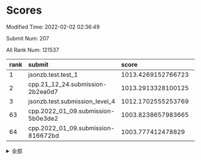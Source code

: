 # Scores

Modified Time: 2022-02-02 02:36:49

Submit Num: 207

All Rank Num: 121537

| rank |               submit               |       score        |       sigma        | pk_num |
| :--- | :--------------------------------- | :----------------- | :----------------- | :----- |
| 1    | jsonzb.test.test_1                 | 1013.4269152766723 | 0.8225031482739443 | 2346   |
| 2    | cpp.21_12_24.submission-2b2ea0d7   | 1013.2913328100125 | 0.8125139820221668 | 2345   |
| 3    | jsonzb.test.submission_level_4     | 1012.1702555253769 | 0.8139000230835389 | 2352   |
| 63   | cpp.2022_01_09.submission-5b0e3de2 | 1003.8238657983665 | 0.7019794737178489 | 2348   |
| 64   | cpp.2022_01_09.submission-816672bd | 1003.777412478829  | 0.7210280039309717 | 2348   |


<details>
<summary>全部</summary>

| rank |                 submit                 |       score        |       sigma        | pk_num |
| :--- | :------------------------------------- | :----------------- | :----------------- | :----- |
| 1    | jsonzb.test.test_1                     | 1013.4269152766723 | 0.8225031482739443 | 2346   |
| 2    | cpp.21_12_24.submission-2b2ea0d7       | 1013.2913328100125 | 0.8125139820221668 | 2345   |
| 3    | jsonzb.test.submission_level_4         | 1012.1702555253769 | 0.8139000230835389 | 2352   |
| 4    | gobigger.level_3.submission_level_3_25 | 1011.5199459318725 | 0.7835668617835472 | 2346   |
| 5    | gobigger.level_3.submission_level_3_12 | 1011.2746979475469 | 0.7563362457111772 | 2346   |
| 6    | gobigger.level_3.submission_level_3_24 | 1011.166070349381  | 0.7637302848178902 | 2348   |
| 7    | gobigger.level_3.submission_level_3_18 | 1011.0942807938839 | 0.784427069201737  | 2349   |
| 8    | gobigger.level_3.submission_level_3_26 | 1010.9738437514502 | 0.7719694940894086 | 2354   |
| 9    | gobigger.level_3.submission_level_3_17 | 1010.967728933533  | 0.7663849843657583 | 2346   |
| 10   | gobigger.level_3.submission_level_3_40 | 1010.7820084485182 | 0.7647677302963257 | 2351   |
| 11   | gobigger.level_3.submission_level_3_23 | 1010.7757186030525 | 0.7884812579294237 | 2352   |
| 12   | gobigger.level_3.submission_level_3_44 | 1010.7254396056335 | 0.7857626340912658 | 2348   |
| 13   | gobigger.level_3.submission_level_3_36 | 1010.7028819633865 | 0.7716669845824966 | 2343   |
| 14   | gobigger.level_3.submission_level_3_43 | 1010.5963929608944 | 0.7620463288540444 | 2351   |
| 15   | gobigger.level_3.submission_level_3_37 | 1010.5448295843164 | 0.7628866507761993 | 2348   |
| 16   | gobigger.level_3.submission_level_3_7  | 1010.47934899483   | 0.7700361030421979 | 2347   |
| 17   | gobigger.level_3.submission_level_3_13 | 1010.4766005032997 | 0.7576438137171676 | 2349   |
| 18   | gobigger.level_3.submission_level_3_49 | 1010.4083031796928 | 0.7646370729645727 | 2351   |
| 19   | gobigger.level_3.submission_level_3_5  | 1010.2638469363472 | 0.7757217892846752 | 2349   |
| 20   | gobigger.level_3.submission_level_3_14 | 1010.1712692363362 | 0.7532203065669586 | 2346   |
| 21   | gobigger.level_3.submission_level_3_15 | 1010.0958270454779 | 0.7807798267897905 | 2350   |
| 22   | gobigger.level_3.submission_level_3_11 | 1010.0656069867646 | 0.7651869113301818 | 2354   |
| 23   | gobigger.level_3.submission_level_3_31 | 1009.9550294439698 | 0.7556063053580738 | 2352   |
| 24   | gobigger.level_3.submission_level_3_20 | 1009.7080655935434 | 0.758525071196946  | 2351   |
| 25   | gobigger.level_3.submission_level_3_19 | 1009.6991914308494 | 0.7557165262280146 | 2347   |
| 26   | gobigger.level_3.submission_level_3_42 | 1009.6885454860086 | 0.7390505958474229 | 2351   |
| 27   | gobigger.level_3.submission_level_3_2  | 1009.679718525485  | 0.7646196773303905 | 2346   |
| 28   | gobigger.level_3.submission_level_3_16 | 1009.6310972600456 | 0.7453580270503268 | 2352   |
| 29   | gobigger.level_3.submission_level_3_41 | 1009.6272460932665 | 0.755696525167994  | 2352   |
| 30   | gobigger.level_3.submission_level_3_4  | 1009.5942652863848 | 0.751080401944033  | 2353   |
| 31   | gobigger.level_3.submission_level_3_33 | 1009.5446523317465 | 0.7538898763992753 | 2344   |
| 32   | gobigger.level_3.submission_level_3_21 | 1009.5363194169802 | 0.7443926446461832 | 2347   |
| 33   | gobigger.level_3.submission_level_3_27 | 1009.4848186328991 | 0.7468744515228195 | 2351   |
| 34   | gobigger.level_3.submission_level_3_8  | 1009.4820400521569 | 0.7573961506178873 | 2353   |
| 35   | gobigger.level_3.submission_level_3_30 | 1009.4598295219961 | 0.7331326100278782 | 2350   |
| 36   | gobigger.level_3.submission_level_3_39 | 1009.4336262170107 | 0.7659182077542519 | 2353   |
| 37   | gobigger.level_3.submission_level_3_0  | 1009.3916682425738 | 0.7423349909551296 | 2346   |
| 38   | gobigger.level_3.submission_level_3_10 | 1009.386973018785  | 0.7481508926651281 | 2350   |
| 39   | gobigger.level_3.submission_level_3_46 | 1009.3775253805143 | 0.7721705962374874 | 2347   |
| 40   | gobigger.level_3.submission_level_3_47 | 1009.3163449353345 | 0.7658660285566053 | 2351   |
| 41   | gobigger.level_3.submission_level_3_29 | 1009.2800984597969 | 0.7323330079198273 | 2346   |
| 42   | gobigger.level_3.submission_level_3_32 | 1009.2662881691431 | 0.7572881691732598 | 2346   |
| 43   | gobigger.level_3.submission_level_3_38 | 1009.232065367015  | 0.7624344819320539 | 2346   |
| 44   | gobigger.level_3.submission_level_3_22 | 1009.1673013813662 | 0.7360185166612312 | 2350   |
| 45   | gobigger.level_3.submission_level_3_45 | 1009.1655672389282 | 0.7719517573863695 | 2348   |
| 46   | gobigger.level_3.submission_level_3_1  | 1009.1260119632756 | 0.739177672070645  | 2353   |
| 47   | gobigger.level_3.submission_level_3_34 | 1009.1219224886654 | 0.7786704154623568 | 2350   |
| 48   | gobigger.level_3.submission_level_3_35 | 1009.0452665493249 | 0.7498268347185839 | 2351   |
| 49   | gobigger.level_3.submission_level_3_3  | 1009.0439483476247 | 0.7475250886790962 | 2353   |
| 50   | gobigger.level_3.submission_level_3_9  | 1009.0005024466159 | 0.7565388553054894 | 2350   |
| 51   | gobigger.level_3.submission_level_3_28 | 1008.9860023691859 | 0.7434644836687422 | 2347   |
| 52   | gobigger.level_3.submission_level_3_48 | 1008.7275640157849 | 0.7541280859361288 | 2349   |
| 53   | gobigger.level_3.submission_level_3_6  | 1007.757897536729  | 0.729190450879354  | 2349   |
| 54   | gobigger.level_1.submission_level_1_39 | 1005.2488149058549 | 0.7213594717044263 | 2349   |
| 55   | gobigger.level_1.submission_level_1_21 | 1004.6357903433997 | 0.715387093844844  | 2351   |
| 56   | gobigger.level_1.submission_level_1_1  | 1004.1421330617636 | 0.7179707663472942 | 2349   |
| 57   | gobigger.level_1.submission_level_1_47 | 1004.1066419079391 | 0.7252792637931744 | 2348   |
| 58   | gobigger.level_1.submission_level_1_34 | 1004.0324935446528 | 0.7315163852351585 | 2345   |
| 59   | gobigger.level_1.submission_level_1_27 | 1003.9946164935119 | 0.7225418088883867 | 2350   |
| 60   | gobigger.level_1.submission_level_1_42 | 1003.9229532395937 | 0.7118471284060739 | 2351   |
| 61   | gobigger.level_1.submission_level_1_40 | 1003.8935281672354 | 0.7285208183216186 | 2349   |
| 62   | gobigger.level_1.submission_level_1_25 | 1003.8608384417608 | 0.7333480880803374 | 2349   |
| 63   | cpp.2022_01_09.submission-5b0e3de2     | 1003.8238657983665 | 0.7019794737178489 | 2348   |
| 64   | cpp.2022_01_09.submission-816672bd     | 1003.777412478829  | 0.7210280039309717 | 2348   |
| 65   | gobigger.level_1.submission_level_1_16 | 1003.7689819229321 | 0.7190143693011072 | 2345   |
| 66   | gobigger.level_1.submission_level_1_18 | 1003.7497630649683 | 0.7185034316486936 | 2347   |
| 67   | gobigger.level_1.submission_level_1_41 | 1003.7346070983199 | 0.718470995552221  | 2350   |
| 68   | gobigger.level_1.submission_level_1_30 | 1003.7014283826429 | 0.7221250000734354 | 2353   |
| 69   | gobigger.level_1.submission_level_1_37 | 1003.6523405802234 | 0.7174605355132613 | 2348   |
| 70   | gobigger.level_1.submission_level_1_3  | 1003.6448465482868 | 0.7115330923375224 | 2345   |
| 71   | gobigger.level_1.submission_level_1_36 | 1003.6429768592567 | 0.720797254328364  | 2347   |
| 72   | gobigger.level_1.submission_level_1_24 | 1003.6425952463997 | 0.7178897862681624 | 2353   |
| 73   | gobigger.level_1.submission_level_1_43 | 1003.637401542284  | 0.6995299998754579 | 2349   |
| 74   | gobigger.level_1.submission_level_1_38 | 1003.6117907740489 | 0.721141799767738  | 2348   |
| 75   | gobigger.level_1.submission_level_1_5  | 1003.5939706366239 | 0.7257022877051488 | 2344   |
| 76   | gobigger.level_1.submission_level_1_12 | 1003.5434006277787 | 0.7040352310919836 | 2353   |
| 77   | gobigger.level_1.submission_level_1_23 | 1003.4899685146678 | 0.7101735707732271 | 2348   |
| 78   | gobigger.level_1.submission_level_1_7  | 1003.4463198929795 | 0.7161368892143849 | 2352   |
| 79   | gobigger.level_1.submission_level_1_46 | 1003.3628499453787 | 0.7205325781426298 | 2355   |
| 80   | gobigger.level_1.submission_level_1_10 | 1003.3576954188419 | 0.7153373535044873 | 2347   |
| 81   | gobigger.level_1.submission_level_1_32 | 1003.3184502483597 | 0.7169671330543437 | 2352   |
| 82   | gobigger.level_1.submission_level_1_49 | 1003.3115988791117 | 0.7046162680889698 | 2348   |
| 83   | gobigger.level_1.submission_level_1_29 | 1003.2693105486966 | 0.7165575239985915 | 2343   |
| 84   | gobigger.level_1.submission_level_1_4  | 1003.2475182636991 | 0.7172242438770841 | 2353   |
| 85   | gobigger.level_1.submission_level_1_44 | 1003.245516878543  | 0.7106651682783074 | 2345   |
| 86   | gobigger.level_1.submission_level_1_22 | 1003.2437719686139 | 0.7238024674904093 | 2350   |
| 87   | gobigger.level_1.submission_level_1_13 | 1003.1802407270442 | 0.7086974558020802 | 2347   |
| 88   | gobigger.level_1.submission_level_1_31 | 1003.0958273598242 | 0.7168824473179004 | 2352   |
| 89   | gobigger.level_1.submission_level_1_14 | 1003.0384730139131 | 0.7261989009460161 | 2349   |
| 90   | gobigger.level_1.submission_level_1_48 | 1003.0231233078713 | 0.7233359840140132 | 2349   |
| 91   | gobigger.level_1.submission_level_1_45 | 1002.8781086881619 | 0.7120895357566007 | 2345   |
| 92   | gobigger.level_1.submission_level_1_19 | 1002.8615162179915 | 0.7138347939920145 | 2352   |
| 93   | gobigger.level_1.submission_level_1_2  | 1002.803319619823  | 0.7065479985886765 | 2349   |
| 94   | gobigger.level_1.submission_level_1_8  | 1002.7448299151408 | 0.7092078863394874 | 2351   |
| 95   | gobigger.level_1.submission_level_1_0  | 1002.5916771206257 | 0.7176983492264766 | 2353   |
| 96   | gobigger.level_1.submission_level_1_6  | 1002.5758979935897 | 0.7164767211585187 | 2352   |
| 97   | gobigger.level_1.submission_level_1_20 | 1002.5639478807186 | 0.7052876526071193 | 2346   |
| 98   | gobigger.level_1.submission_level_1_26 | 1002.5592243792895 | 0.7209102407967634 | 2351   |
| 99   | gobigger.level_1.submission_level_1_9  | 1002.5257008873172 | 0.7293503029578375 | 2351   |
| 100  | gobigger.level_1.submission_level_1_11 | 1002.4612666874334 | 0.7151476297275497 | 2350   |
| 101  | gobigger.level_1.submission_level_1_17 | 1002.4481849867914 | 0.7115299311570117 | 2347   |
| 102  | gobigger.level_1.submission_level_1_15 | 1002.3837127972022 | 0.7190489733507767 | 2348   |
| 103  | gobigger.level_1.submission_level_1_35 | 1002.3811327716471 | 0.7195956558356461 | 2340   |
| 104  | gobigger.level_1.submission_level_1_33 | 1002.2493144497906 | 0.711144481432186  | 2347   |
| 105  | gobigger.level_1.submission_level_1_28 | 1001.7649870683081 | 0.7188611356188316 | 2352   |
| 106  | gobigger.random.submission_random_32   | 997.7842087342107  | 0.7038527354463663 | 2346   |
| 107  | gobigger.random.submission_random_1    | 997.2662336619147  | 0.7086873629241793 | 2352   |
| 108  | gobigger.random.submission_random_49   | 997.1426747423961  | 0.7031253123365819 | 2349   |
| 109  | gobigger.random.submission_random_4    | 997.0611124144095  | 0.712250486579537  | 2348   |
| 110  | gobigger.random.submission_random_14   | 996.9839534732878  | 0.703763111522245  | 2352   |
| 111  | gobigger.random.submission_random_7    | 996.7948360014059  | 0.7005927003633925 | 2351   |
| 112  | gobigger.random.submission_random_10   | 996.7747163532289  | 0.7078627409866394 | 2349   |
| 113  | gobigger.random.submission_random_40   | 996.6869731670097  | 0.7122391572786949 | 2343   |
| 114  | gobigger.random.submission_random_42   | 996.6786369724028  | 0.7035411404763444 | 2350   |
| 115  | gobigger.random.submission_random_46   | 996.6535773747977  | 0.7244863458691075 | 2342   |
| 116  | gobigger.random.submission_random_26   | 996.6489282546501  | 0.7109068542514171 | 2352   |
| 117  | gobigger.random.submission_random_24   | 996.5772718443723  | 0.704666768752168  | 2347   |
| 118  | gobigger.random.submission_random_23   | 996.5087149175134  | 0.7099552555275086 | 2349   |
| 119  | gobigger.random.submission_random_36   | 996.4874429988372  | 0.7019251458877234 | 2347   |
| 120  | gobigger.random.submission_random_19   | 996.4258462534818  | 0.7008177434520946 | 2348   |
| 121  | gobigger.random.submission_random_20   | 996.3436600627666  | 0.7115590769481258 | 2349   |
| 122  | gobigger.random.submission_random_47   | 996.3317874613203  | 0.7070452952020025 | 2348   |
| 123  | gobigger.random.submission_random_0    | 996.2461233348032  | 0.7123091793269987 | 2347   |
| 124  | gobigger.random.submission_random_33   | 996.1668496252635  | 0.7059055388170186 | 2345   |
| 125  | gobigger.random.submission_random_29   | 996.1502585153871  | 0.7024183734517331 | 2343   |
| 126  | gobigger.random.submission_random_44   | 996.117420379859   | 0.71379614873891   | 2350   |
| 127  | gobigger.random.submission_random_34   | 996.0186166581883  | 0.7058562510484114 | 2344   |
| 128  | gobigger.random.submission_random_48   | 995.9370843282608  | 0.7118476880428035 | 2341   |
| 129  | gobigger.random.submission_random_43   | 995.8966896384601  | 0.7124735758003922 | 2348   |
| 130  | gobigger.random.submission_random_22   | 995.8453507746402  | 0.7260308389808189 | 2347   |
| 131  | gobigger.random.submission_random_41   | 995.763040471428   | 0.7109895456312064 | 2352   |
| 132  | gobigger.random.submission_random_5    | 995.7614742408147  | 0.7062727861294625 | 2347   |
| 133  | gobigger.random.submission_random_28   | 995.7218240991971  | 0.7041567947644858 | 2342   |
| 134  | gobigger.random.submission_random_27   | 995.6674098792296  | 0.7017442438990805 | 2350   |
| 135  | gobigger.random.submission_random_18   | 995.6247931129645  | 0.7147393113978302 | 2349   |
| 136  | gobigger.random.submission_random_37   | 995.604551825507   | 0.7066896085191108 | 2348   |
| 137  | gobigger.random.submission_random_31   | 995.5973961903535  | 0.709417474702335  | 2346   |
| 138  | gobigger.random.submission_random_12   | 995.584914446676   | 0.706923122984334  | 2348   |
| 139  | gobigger.random.submission_random_39   | 995.5364803964486  | 0.7031596935197512 | 2349   |
| 140  | gobigger.random.submission_random_15   | 995.3689281806262  | 0.7289280445382285 | 2346   |
| 141  | gobigger.random.submission_random_11   | 995.3546007798868  | 0.701845043049265  | 2344   |
| 142  | gobigger.random.submission_random_6    | 995.3367981022319  | 0.7087497969973218 | 2345   |
| 143  | gobigger.random.submission_random_17   | 995.3187987329836  | 0.7178218937709635 | 2349   |
| 144  | gobigger.random.submission_random_9    | 995.2548216270884  | 0.7192187047020857 | 2344   |
| 145  | gobigger.random.submission_random_38   | 995.1784417670419  | 0.7233771665442358 | 2350   |
| 146  | gobigger.random.submission_random_8    | 995.1585669940794  | 0.7293149610120943 | 2348   |
| 147  | gobigger.random.submission_random_45   | 995.1386486103183  | 0.718329571482565  | 2347   |
| 148  | gobigger.random.submission_random_2    | 995.0403519864259  | 0.7240829816141426 | 2348   |
| 149  | gobigger.level_2.submission_level_2_42 | 995.0342213962383  | 0.7213372233856247 | 2352   |
| 150  | gobigger.random.submission_random_35   | 994.8307954872532  | 0.7085312200169581 | 2350   |
| 151  | gobigger.random.submission_random_13   | 994.7839912073633  | 0.707071734164312  | 2350   |
| 152  | gobigger.level_2.submission_level_2_36 | 994.7829731034109  | 0.7336193218715593 | 2350   |
| 153  | gobigger.random.submission_random_30   | 994.513436777637   | 0.7327364297959632 | 2348   |
| 154  | gobigger.random.submission_random_25   | 994.4249023944682  | 0.7079885980286577 | 2347   |
| 155  | gobigger.random.submission_random_21   | 994.3736732869631  | 0.7193583533736913 | 2348   |
| 156  | gobigger.random.submission_random_16   | 994.2506592208065  | 0.7228193037706098 | 2348   |
| 157  | gobigger.random.submission_random_3    | 994.2242444843697  | 0.7299785896048041 | 2353   |
| 158  | gobigger.level_2.submission_level_2_49 | 994.0546496286416  | 0.7354548547604743 | 2349   |
| 159  | gobigger.level_2.submission_level_2_39 | 993.9495408720153  | 0.7293194445610948 | 2350   |
| 160  | gobigger.level_2.submission_level_2_27 | 993.862718705945   | 0.7411195682335199 | 2349   |
| 161  | gobigger.level_2.submission_level_2_46 | 993.3275313329306  | 0.7551466826731802 | 2346   |
| 162  | gobigger.level_2.submission_level_2_25 | 993.2497340318771  | 0.7396981429493088 | 2352   |
| 163  | gobigger.level_2.submission_level_2_23 | 993.0215091062379  | 0.7266316762513786 | 2349   |
| 164  | gobigger.level_2.submission_level_2_17 | 992.8913623009615  | 0.725788240888948  | 2345   |
| 165  | gobigger.level_2.submission_level_2_14 | 992.8790321704414  | 0.739952268328934  | 2347   |
| 166  | gobigger.level_2.submission_level_2_6  | 992.876969494429   | 0.7458471025973868 | 2350   |
| 167  | gobigger.level_2.submission_level_2_34 | 992.7016093184751  | 0.76212576215274   | 2355   |
| 168  | gobigger.level_2.submission_level_2_15 | 992.6526819048172  | 0.7392353120273628 | 2343   |
| 169  | gobigger.level_2.submission_level_2_43 | 992.6162549923849  | 0.7512034269507922 | 2345   |
| 170  | gobigger.level_2.submission_level_2_4  | 992.5616819670842  | 0.7256806033432093 | 2351   |
| 171  | gobigger.level_2.submission_level_2_11 | 992.4887508666347  | 0.7468396380491531 | 2346   |
| 172  | gobigger.level_2.submission_level_2_1  | 992.4658457782263  | 0.729812236329759  | 2350   |
| 173  | gobigger.level_2.submission_level_2_35 | 992.4492403975913  | 0.7378007684112755 | 2353   |
| 174  | gobigger.level_2.submission_level_2_2  | 992.3983336335406  | 0.7353577094598446 | 2345   |
| 175  | gobigger.level_2.submission_level_2_41 | 992.3934476734568  | 0.7330404164390951 | 2348   |
| 176  | gobigger.level_2.submission_level_2_3  | 992.347872302696   | 0.7356043907575184 | 2348   |
| 177  | gobigger.level_2.submission_level_2_21 | 992.2740249794648  | 0.7569939162572721 | 2350   |
| 178  | gobigger.level_2.submission_level_2_8  | 992.1942723624389  | 0.7637080459648911 | 2348   |
| 179  | gobigger.level_2.submission_level_2_33 | 992.1568440647193  | 0.732689864042796  | 2348   |
| 180  | gobigger.level_2.submission_level_2_48 | 992.0677566537834  | 0.7407420603297138 | 2350   |
| 181  | gobigger.level_2.submission_level_2_26 | 992.0037199591947  | 0.7543494503137504 | 2347   |
| 182  | gobigger.level_2.submission_level_2_45 | 991.9879694507298  | 0.7256998110842622 | 2348   |
| 183  | gobigger.level_2.submission_level_2_40 | 991.850004168089   | 0.7320141446969102 | 2344   |
| 184  | gobigger.level_2.submission_level_2_37 | 991.8453019184208  | 0.7365453523469704 | 2352   |
| 185  | gobigger.level_2.submission_level_2_29 | 991.8066461317485  | 0.7426415421084286 | 2353   |
| 186  | gobigger.level_2.submission_level_2_20 | 991.795817464082   | 0.783180191578983  | 2350   |
| 187  | gobigger.level_2.submission_level_2_31 | 991.6731593405001  | 0.7428493794276213 | 2351   |
| 188  | gobigger.level_2.submission_level_2_9  | 991.6378659297403  | 0.7492869303007738 | 2346   |
| 189  | gobigger.level_2.submission_level_2_5  | 991.637194880338   | 0.7492857261425551 | 2347   |
| 190  | gobigger.level_2.submission_level_2_38 | 991.6360854484807  | 0.7533095993218293 | 2350   |
| 191  | gobigger.level_2.submission_level_2_24 | 991.6345836952006  | 0.7541977660379124 | 2350   |
| 192  | gobigger.level_2.submission_level_2_30 | 991.4903789558184  | 0.744695527265815  | 2350   |
| 193  | gobigger.level_2.submission_level_2_44 | 991.480841336309   | 0.7372428724772062 | 2347   |
| 194  | gobigger.level_2.submission_level_2_28 | 991.4662354495022  | 0.755582400915211  | 2345   |
| 195  | gobigger.level_2.submission_level_2_19 | 991.2425091575383  | 0.7390914557423403 | 2348   |
| 196  | gobigger.level_2.submission_level_2_0  | 991.1655236006395  | 0.7756455110820545 | 2343   |
| 197  | gobigger.level_2.submission_level_2_18 | 991.1479480753677  | 0.7526060355517634 | 2352   |
| 198  | gobigger.level_2.submission_level_2_22 | 991.0569778058918  | 0.7708388010317718 | 2347   |
| 199  | gobigger.level_2.submission_level_2_16 | 991.0129250592279  | 0.7532341921469301 | 2350   |
| 200  | gobigger.level_2.submission_level_2_7  | 990.800580888977   | 0.7592933208661331 | 2341   |
| 201  | gobigger.level_2.submission_level_2_12 | 990.7861182978993  | 0.7705435621516405 | 2346   |
| 202  | gobigger.level_2.submission_level_2_10 | 990.6289473529038  | 0.7651806525867625 | 2350   |
| 203  | gobigger.level_2.submission_level_2_13 | 990.6109528805922  | 0.7555731790934529 | 2353   |
| 204  | gobigger.level_2.submission_level_2_32 | 990.503597587328   | 0.7680670959712524 | 2347   |
| 205  | gobigger.level_2.submission_level_2_47 | 989.603374925135   | 0.7847086438904998 | 2349   |
| 206  | gobigger.none.submission_none_1        | 977.9918369677082  | 1.2675932697182406 | 2346   |
| 207  | gobigger.none.submission_none_0        | 976.7417447043623  | 1.3811161779841283 | 2349   |

</details>